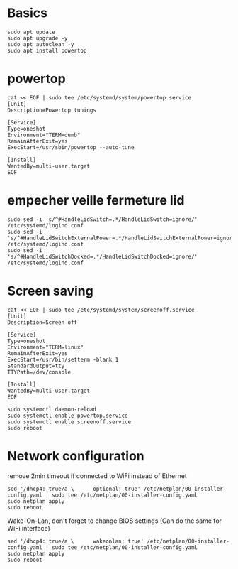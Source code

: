 # Basics
```
sudo apt update
sudo apt upgrade -y
sudo apt autoclean -y
sudo apt install powertop
```

# powertop
```
cat << EOF | sudo tee /etc/systemd/system/powertop.service
[Unit]
Description=Powertop tunings

[Service]
Type=oneshot
Environment="TERM=dumb"
RemainAfterExit=yes
ExecStart=/usr/sbin/powertop --auto-tune

[Install]
WantedBy=multi-user.target
EOF
```


# empecher veille fermeture lid
```
sudo sed -i 's/^#HandleLidSwitch=.*/HandleLidSwitch=ignore/' /etc/systemd/logind.conf
sudo sed -i 's/^#HandleLidSwitchExternalPower=.*/HandleLidSwitchExternalPower=ignore/' /etc/systemd/logind.conf
sudo sed -i 's/^#HandleLidSwitchDocked=.*/HandleLidSwitchDocked=ignore/' /etc/systemd/logind.conf
```


# Screen saving
```
cat << EOF | sudo tee /etc/systemd/system/screenoff.service
[Unit]
Description=Screen off

[Service]
Type=oneshot
Environment="TERM=linux"
RemainAfterExit=yes
ExecStart=/usr/bin/setterm -blank 1
StandardOutput=tty
TTYPath=/dev/console

[Install]
WantedBy=multi-user.target
EOF
```

```
sudo systemctl daemon-reload
sudo systemctl enable powertop.service
sudo systemctl enable screenoff.service
sudo reboot
```

# Network configuration

remove 2min timeout if connected to WiFi instead of Ethernet
```
sed '/dhcp4: true/a \      optional: true' /etc/netplan/00-installer-config.yaml | sudo tee /etc/netplan/00-installer-config.yaml
sudo netplan apply
sudo reboot
```

Wake-On-Lan, don't forget to change BIOS settings (Can do the same for WiFi interface)
```
sed '/dhcp4: true/a \      wakeonlan: true' /etc/netplan/00-installer-config.yaml | sudo tee /etc/netplan/00-installer-config.yaml
sudo netplan apply
sudo reboot
```
